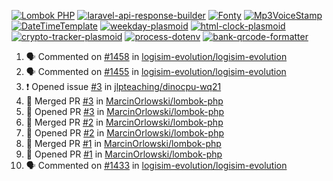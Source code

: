 [![Lombok PHP](https://github-readme-stats.vercel.app/api/pin/?username=MarcinOrlowski&repo=lombok-php&theme=default&hide_border=true&title_color=87c9c3&text_color=62696d&icon_color=636a6d&bg_color=30393e)](https://github.com/MarcinOrlowski/lombok-php)
[![laravel-api-response-builder](https://github-readme-stats.vercel.app/api/pin/?username=MarcinOrlowski&repo=laravel-api-response-builder&theme=default&hide_border=true&title_color=87c9c3&text_color=62696d&icon_color=636a6d&bg_color=30393e)](https://github.com/MarcinOrlowski/laravel-api-response-builder)
[![Fonty](https://github-readme-stats.vercel.app/api/pin/?username=MarcinOrlowski&repo=Fonty&theme=default&hide_border=true&title_color=87c9c3&text_color=62696d&icon_color=636a6d&bg_color=30393e)](https://github.com/MarcinOrlowski/Fonty)
[![Mp3VoiceStamp](https://github-readme-stats.vercel.app/api/pin/?username=MarcinOrlowski&repo=Mp3VoiceStamp&theme=default&hide_border=true&title_color=87c9c3&text_color=62696d&icon_color=636a6d&bg_color=30393e)](https://github.com/MarcinOrlowski/Mp3VoiceStamp)
[![DateTimeTemplate](https://github-readme-stats.vercel.app/api/pin/?username=MarcinOrlowski&repo=DateTimeTemplate&theme=default&hide_border=true&title_color=87c9c3&text_color=62696d&icon_color=636a6d&bg_color=30393e)](https://github.com/MarcinOrlowski/DateTimeTemplate)
[![weekday-plasmoid](https://github-readme-stats.vercel.app/api/pin/?username=MarcinOrlowski&repo=weekday-plasmoid&theme=default&hide_border=true&title_color=87c9c3&text_color=62696d&icon_color=636a6d&bg_color=30393e)](https://github.com/MarcinOrlowski/weekday-plasmoid)
[![html-clock-plasmoid](https://github-readme-stats.vercel.app/api/pin/?username=MarcinOrlowski&repo=html-clock-plasmoid&theme=default&hide_border=true&title_color=87c9c3&text_color=62696d&icon_color=636a6d&bg_color=30393e)](https://github.com/MarcinOrlowski/html-clock-plasmoid)
[![crypto-tracker-plasmoid](https://github-readme-stats.vercel.app/api/pin/?username=MarcinOrlowski&repo=crypto-tracker-plasmoid&theme=default&hide_border=true&title_color=87c9c3&text_color=62696d&icon_color=636a6d&bg_color=30393e)](https://github.com/MarcinOrlowski/crypto-tracker-plasmoid)
[![process-dotenv](https://github-readme-stats.vercel.app/api/pin/?username=MarcinOrlowski&repo=process-dotenv&theme=default&hide_border=true&title_color=87c9c3&text_color=62696d&icon_color=636a6d&bg_color=30393e)](https://github.com/MarcinOrlowski/process-dotenv)
[![bank-qrcode-formatter](https://github-readme-stats.vercel.app/api/pin/?username=MarcinOrlowski&repo=bank-qrcode-formatter&theme=default&hide_border=true&title_color=87c9c3&text_color=62696d&icon_color=636a6d&bg_color=30393e)](https://github.com/MarcinOrlowski/bank-qrcode-formatter)

<!--START_SECTION:activity-->
1. 🗣 Commented on [#1458](https://github.com/logisim-evolution/logisim-evolution/issues/1458) in [logisim-evolution/logisim-evolution](https://github.com/logisim-evolution/logisim-evolution)
2. 🗣 Commented on [#1455](https://github.com/logisim-evolution/logisim-evolution/issues/1455) in [logisim-evolution/logisim-evolution](https://github.com/logisim-evolution/logisim-evolution)
3. ❗️ Opened issue [#3](https://github.com/jlpteaching/dinocpu-wq21/issues/3) in [jlpteaching/dinocpu-wq21](https://github.com/jlpteaching/dinocpu-wq21)
4. 🎉 Merged PR [#3](https://github.com/MarcinOrlowski/lombok-php/pull/3) in [MarcinOrlowski/lombok-php](https://github.com/MarcinOrlowski/lombok-php)
5. 💪 Opened PR [#3](https://github.com/MarcinOrlowski/lombok-php/pull/3) in [MarcinOrlowski/lombok-php](https://github.com/MarcinOrlowski/lombok-php)
6. 🎉 Merged PR [#2](https://github.com/MarcinOrlowski/lombok-php/pull/2) in [MarcinOrlowski/lombok-php](https://github.com/MarcinOrlowski/lombok-php)
7. 💪 Opened PR [#2](https://github.com/MarcinOrlowski/lombok-php/pull/2) in [MarcinOrlowski/lombok-php](https://github.com/MarcinOrlowski/lombok-php)
8. 🎉 Merged PR [#1](https://github.com/MarcinOrlowski/lombok-php/pull/1) in [MarcinOrlowski/lombok-php](https://github.com/MarcinOrlowski/lombok-php)
9. 💪 Opened PR [#1](https://github.com/MarcinOrlowski/lombok-php/pull/1) in [MarcinOrlowski/lombok-php](https://github.com/MarcinOrlowski/lombok-php)
10. 🗣 Commented on [#1433](https://github.com/logisim-evolution/logisim-evolution/issues/1433) in [logisim-evolution/logisim-evolution](https://github.com/logisim-evolution/logisim-evolution)
<!--END_SECTION:activity-->
